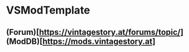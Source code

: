 # VSModTemplate

## (Forum)[https://vintagestory.at/forums/topic/] (ModDB)[https://mods.vintagestory.at]
